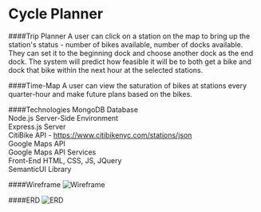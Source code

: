 # Cycle Planner

####Trip Planner
A user can click on a station on the map to bring up the station's status - number of bikes available, number of docks available. They can set it to the beginning dock and choose another dock as the end dock. The system will predict how feasible it will be to both get a bike and dock that bike within the next hour at the selected stations.

####Time-Map
A user can view the saturation of bikes at stations every quarter-hour and make future plans based on the bikes.

####Technologies
MongoDB Database  
Node.js Server-Side Environment  
Express.js Server  
CitiBike API - https://www.citibikenyc.com/stations/json  
Google Maps API  
Google Maps API Services  
Front-End HTML, CSS, JS, JQuery  
SemanticUI Library

####Wireframe
![Wireframe](http://i.imgur.com/66aWMW2.png "Single Page Citibike App")

####ERD
![ERD](http://i.imgur.com/k6cyCIy.png "ERD")
